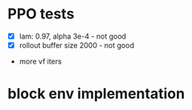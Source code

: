 # PPO tests

- [x] lam: 0.97, alpha 3e-4 - not good
- [x] rollout buffer size 2000 - not good
- more vf iters

# block env implementation
